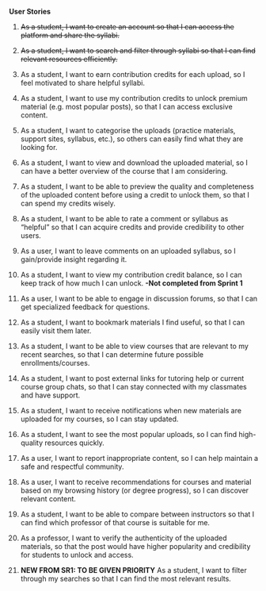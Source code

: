 **User Stories** <br>
1. ~~As a student, I want to create an account so that I can access the platform and share the syllabi.~~ <br>

2. ~~As a student, I want to search and filter through syllabi so that I can find relevant resources efficiently.~~ <br>

3. As a student, I want to earn contribution credits for each upload, so I feel motivated to share helpful syllabi. <br>

4. As a student, I want to use my contribution credits to unlock premium material (e.g. most popular posts), so that I can access exclusive content. <br>

5. As a student, I want to categorise the uploads (practice materials, support sites, syllabus, etc.), so others can easily find what they are looking for. <br>

6. As a student, I want to view and download the uploaded material, so I can have a better overview of the course that I am considering. <br>

7. As a student, I want to be able to preview the quality and completeness of the uploaded content before using a credit to unlock them, so that I can spend my credits wisely. <br>

8. As a student, I want to be able to rate a comment or syllabus as “helpful” so that I can acquire credits and provide credibility to other users. <br>

9. As a user, I want to leave comments on an uploaded syllabus, so I gain/provide insight regarding it. <br>

10. As a student, I want to view my contribution credit balance, so I can keep track of how much I can unlock. **-Not completed from Sprint 1** <br>

11. As a user, I want to be able to engage in discussion forums, so that I can get specialized feedback for questions. <br>

12. As a student, I want to bookmark materials I find useful, so that I can easily visit them later. <br>

13. As a student, I want to be able to view courses that are relevant to my recent searches, so that I can determine future possible enrollments/courses. <br>

14. As a student, I want to post external links for tutoring help or current course group chats, so that I can stay connected with my classmates and have support. <br>

15. As a student, I want to receive notifications when new materials are uploaded for my courses, so I can stay updated. <br>

16. As a student, I want to see the most popular uploads, so I can find high-quality resources quickly. <br>

17. As a user, I want to report inappropriate content, so I can help maintain a safe and respectful community. <br>

18. As a user, I want to receive recommendations for courses and material based on my browsing history (or degree progress), so I can discover relevant content. <br>

19. As a student, I want to be able to compare between instructors so that I can find which professor of that course is suitable for me. <br>

20. As a professor, I want to verify the authenticity of the uploaded materials, so that the post would have higher popularity and credibility for students to unlock and access. <br>

21. **NEW FROM SR1: TO BE GIVEN PRIORITY** As a student, I want to filter through my searches so that I can find the most relevant results.
